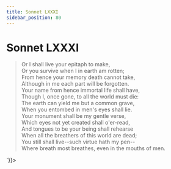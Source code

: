 ```yaml
---
title: Sonnet LXXXI
sidebar_position: 80
---
```

<div dangerouslySetInnerHTML={{__html: `<div><HTML><HEAD><TITLE>Sonnet LXXXI</TITLE></HEAD>
<BODY><H1>Sonnet LXXXI</H1>

<BLOCKQUOTE>Or I shall live your epitaph to make,<BR>
Or you survive when I in earth am rotten;<BR>
From hence your memory death cannot take,<BR>
Although in me each part will be forgotten.<BR>
Your name from hence immortal life shall have,<BR>
Though I, once gone, to all the world must die:<BR>
The earth can yield me but a common grave,<BR>
When you entombed in men's eyes shall lie.<BR>
Your monument shall be my gentle verse,<BR>
Which eyes not yet created shall o'er-read,<BR>
And tongues to be your being shall rehearse<BR>
When all the breathers of this world are dead;<BR>
  You still shall live--such virtue hath my pen--<BR>
  Where breath most breathes, even in the mouths of men.<BR>
</BLOCKQUOTE>

</BODY></HTML>
</div>`}}></div>